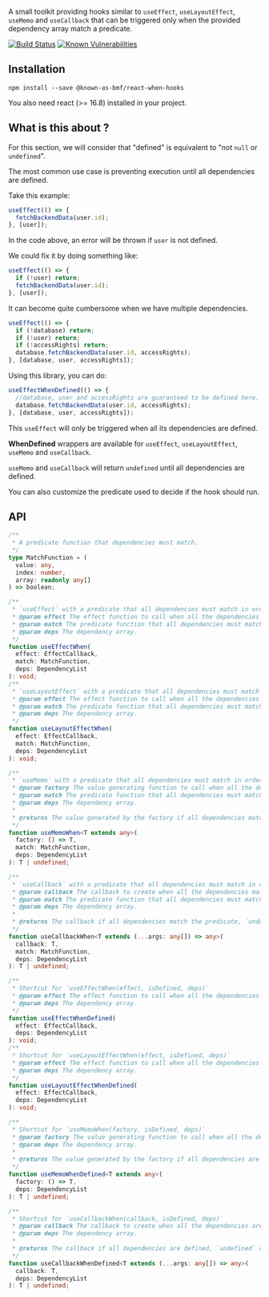 A small toolkit providing hooks similar to `useEffect`, `useLayoutEffect`, `useMemo` and `useCallback` that can be triggered only when the provided dependency array match a predicate.

[![Build Status](https://travis-ci.org/known-as-bmf/react-when-hooks.svg?branch=master)](https://travis-ci.org/known-as-bmf/react-when-hooks)
[![Known Vulnerabilities](https://snyk.io//test/github/known-as-bmf/react-when-hooks/badge.svg?targetFile=package.json)](https://snyk.io//test/github/known-as-bmf/react-when-hooks?targetFile=package.json)

## Installation

`npm install --save @known-as-bmf/react-when-hooks`

You also need react (>= 16.8) installed in your project.

## What is this about ?

For this section, we will consider that "defined" is equivalent to "not `null` or `undefined`".

The most common use case is preventing execution until all dependencies are defined.

Take this example:

```ts
useEffect(() => {
  fetchBackendData(user.id);
}, [user]);
```

In the code above, an error will be thrown if `user` is not defined.

We could fix it by doing something like:

```ts
useEffect(() => {
  if (!user) return;
  fetchBackendData(user.id);
}, [user]);
```

It can become quite cumbersome when we have multiple dependencies.

```ts
useEffect(() => {
  if (!database) return;
  if (!user) return;
  if (!accessRights) return;
  database.fetchBackendData(user.id, accessRights);
}, [database, user, accessRights]);
```

Using this library, you can do:

```ts
useEffectWhenDefined(() => {
  //database, user and accessRights are guaranteed to be defined here.
  database.fetchBackendData(user.id, accessRights);
}, [database, user, accessRights]);
```

This `useEffect` will only be triggered when all its dependencies are defined.

**WhenDefined** wrappers are available for `useEffect`, `useLayoutEffect`, `useMemo` and `useCallback`.

`useMemo` and `useCallback` will return `undefined` until all dependencies are defined.

You can also customize the predicate used to decide if the hook should run.

## API

```ts
/**
 * A predicate function that dependencies must match.
 */
type MatchFunction = (
  value: any,
  index: number,
  array: readonly any[]
) => boolean;
```

```ts
/**
 * `useEffect` with a predicate that all dependencies must match in order to be triggered.
 * @param effect The effect function to call when all the dependencies match the given predicate.
 * @param match The predicate function that all dependencies must match.
 * @param deps The dependency array.
 */
function useEffectWhen(
  effect: EffectCallback,
  match: MatchFunction,
  deps: DependencyList
): void;
/**
 * `useLayoutEffect` with a predicate that all dependencies must match in order to be triggered.
 * @param effect The effect function to call when all the dependencies match the given predicate.
 * @param match The predicate function that all dependencies must match.
 * @param deps The dependency array.
 */
function useLayoutEffectWhen(
  effect: EffectCallback,
  match: MatchFunction,
  deps: DependencyList
): void;
```

```ts
/**
 * `useMemo` with a predicate that all dependencies must match in order to generate the value.
 * @param factory The value generating function to call when all the dependencies match the given predicate.
 * @param match The predicate function that all dependencies must match.
 * @param deps The dependency array.
 *
 * @returns The value generated by the factory if all dependencies match the predicate, `undefined` otherwise.
 */
function useMemoWhen<T extends any>(
  factory: () => T,
  match: MatchFunction,
  deps: DependencyList
): T | undefined;
```

```ts
/**
 * `useCallback` with a predicate that all dependencies must match in order to generate the callback.
 * @param callback The callback to create when all the dependencies match the given predicate.
 * @param match The predicate function that all dependencies must match.
 * @param deps The dependency array.
 *
 * @returns The callback if all dependencies match the predicate, `undefined` otherwise.
 */
function useCallbackWhen<T extends (...args: any[]) => any>(
  callback: T,
  match: MatchFunction,
  deps: DependencyList
): T | undefined;
```

```ts
/**
 * Shortcut for `useEffectWhen(effect, isDefined, deps)`
 * @param effect The effect function to call when all the dependencies are defined.
 * @param deps The dependency array.
 */
function useEffectWhenDefined(
  effect: EffectCallback,
  deps: DependencyList
): void;
/**
 * Shortcut for `useLayoutEffectWhen(effect, isDefined, deps)`
 * @param effect The effect function to call when all the dependencies are defined.
 * @param deps The dependency array.
 */
function useLayoutEffectWhenDefined(
  effect: EffectCallback,
  deps: DependencyList
): void;
```

```ts
/**
 * Shortcut for `useMemoWhen(factory, isDefined, deps)`
 * @param factory The value generating function to call when all the dependencies are defined.
 * @param deps The dependency array.
 *
 * @returns The value generated by the factory if all dependencies are defined, `undefined` otherwise.
 */
function useMemoWhenDefined<T extends any>(
  factory: () => T,
  deps: DependencyList
): T | undefined;
```

```ts
/**
 * Shortcut for `useCallbackWhen(callback, isDefined, deps)`
 * @param callback The callback to create when all the dependencies are defined.
 * @param deps The dependency array.
 *
 * @returns The callback if all dependencies are defined, `undefined` otherwise.
 */
function useCallbackWhenDefined<T extends (...args: any[]) => any>(
  callback: T,
  deps: DependencyList
): T | undefined;
```
